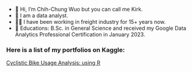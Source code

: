 - 👋 Hi, I’m Chih-Chung Wuo but you can call me Kirk.
- 🌱 I am a data analyst.
- 👨🏻 I have been working in freight industry for 15+ years now.
- 💎 Educations: B.Sc. in General Science and received my Google Data Analytics Professional Certification in January 2023.

### Here is a list of my portfolios on Kaggle:
[Cyclistic Bike Usage Analysis: using R](https://www.kaggle.com/code/chihchungwuo/cyclistic-bike-usage-analysis)


<!---
kirkovski/kirkovski is a ✨ special ✨ repository because its `README.md` (this file) appears on your GitHub profile.
You can click the Preview link to take a look at your changes.
--->
